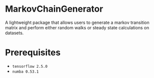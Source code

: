 # MarkovChainGenerator
A lightweight package that allows users to generate a markov transition matrix and perform either random walks or steady state calculations on datasets.

# Prerequisites
* `tensorflow 2.5.0`
* `numba 0.53.1`


